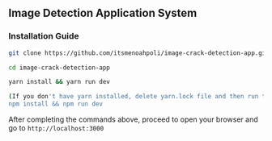 ## Image Detection Application System

### Installation Guide

```bash
git clone https://github.com/itsmenoahpoli/image-crack-detection-app.git

cd image-crack-detection-app

yarn install && yarn run dev

(If you don't have yarn installed, delete yarn.lock file and then run the comand below)
npm install && npm run dev
```

After completing the commands above, proceed to open your browser and go to `http://localhost:3000`
